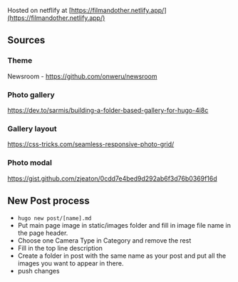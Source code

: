 Hosted on netflify at [https://filmandother.netlify.app/](https://filmandother.netlify.app/)


## Sources

### Theme
Newsroom - https://github.com/onweru/newsroom

### Photo gallery
https://dev.to/sarmis/building-a-folder-based-gallery-for-hugo-4i8c

### Gallery layout
https://css-tricks.com/seamless-responsive-photo-grid/

### Photo modal
https://gist.github.com/zjeaton/0cdd7e4bed9d292ab6f3d76b0369f16d

## New Post process

-  `hugo new post/[name].md`
-  Put main page image in static/images folder and fill in image file name in the page header.
- Choose one Camera Type in Category and remove the rest
- Fill in the top line description
- Create a folder in post with the same name as your post and put all the images you want to appear in there.
- push changes